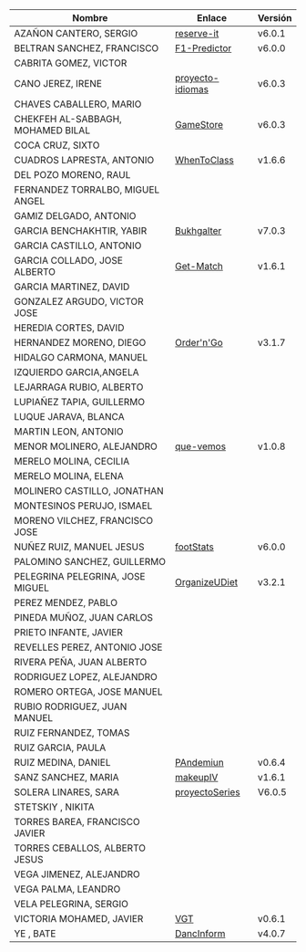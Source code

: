 | Nombre | Enlace | Versión |
|--------|--------|---------|
| AZAÑON CANTERO, SERGIO|[reserve-it](https://github.com/sergiocantero8/reserve-it) | v6.0.1 |
| BELTRAN SANCHEZ, FRANCISCO| [F1-Predictor](https://github.com/currobeltran/F1-Predictor) | v6.0.0 |
| CABRITA GOMEZ, VICTOR| | |
| CANO JEREZ, IRENE| [proyecto-idiomas](https://github.com/irenecj/proyecto-idiomas) | v6.0.3 | 
| CHAVES CABALLERO, MARIO| | |
| CHEKFEH AL-SABBAGH, MOHAMED BILAL| [GameStore](https://github.com/biilal1999/GameStore) | v6.0.3 |
| COCA CRUZ, SIXTO| | |
| CUADROS LAPRESTA, ANTONIO| [WhenToClass](https://github.com/antoniocuadros/WhenToClass) | v1.6.6 | 
| DEL POZO MORENO, RAUL| | |
| FERNANDEZ TORRALBO, MIGUEL ANGEL| | |
| GAMIZ DELGADO, ANTONIO | | |
| GARCIA BENCHAKHTIR, YABIR| [Bukhgalter](https://github.com/yabirgb/bukhgalter) | v7.0.3 |
| GARCIA CASTILLO, ANTONIO| | |
| GARCIA COLLADO, JOSE ALBERTO| [Get-Match](https://github.com/joseegc10/get-match) | v1.6.1 |
| GARCIA MARTINEZ, DAVID| | |
| GONZALEZ ARGUDO, VICTOR JOSE| | | |
| HEREDIA CORTES, DAVID| | |
| HERNANDEZ MORENO, DIEGO| [Order'n'Go](https://github.com/LCinder/Order-n-Go) | v3.1.7 |
| HIDALGO CARMONA, MANUEL| | |
| IZQUIERDO GARCIA,ANGELA| | |
| LEJARRAGA RUBIO, ALBERTO| | |
| LUPIAÑEZ TAPIA, GUILLERMO | | |
| LUQUE JARAVA, BLANCA| | |
| MARTIN LEON, ANTONIO| | |
| MENOR MOLINERO, ALEJANDRO| [que-vemos](https://github.com/AlexMenor/que-vemos) | v1.0.8 |
| MERELO MOLINA, CECILIA| | |
| MERELO MOLINA, ELENA| | |
| MOLINERO CASTILLO, JONATHAN| | |
| MONTESINOS PERUJO, ISMAEL| | |
| MORENO VILCHEZ, FRANCISCO JOSE| | |
| NUÑEZ RUIZ, MANUEL JESUS| [footStats](https://github.com/ManuelJNunez/footStats) | v6.0.0 | 
| PALOMINO SANCHEZ, GUILLERMO| | |
| PELEGRINA PELEGRINA, JOSE MIGUEL| [OrganizeUDiet](https://github.com/josemip98/OrganizeUDiet) | v3.2.1 |
| PEREZ MENDEZ, PABLO| | |
| PINEDA MUÑOZ, JUAN CARLOS| | |
| PRIETO INFANTE, JAVIER| | |
| REVELLES PEREZ, ANTONIO JOSE| | |
| RIVERA PEÑA, JUAN ALBERTO| | |
| RODRIGUEZ LOPEZ, ALEJANDRO| | |
| ROMERO ORTEGA, JOSE MANUEL| | |
| RUBIO RODRIGUEZ, JUAN MANUEL| | |
| RUIZ FERNANDEZ, TOMAS| | |
| RUIZ GARCIA, PAULA| | |
| RUIZ MEDINA, DANIEL| [PAndemiun](https://github.com/DanielRuizMed/PAndemium) | v0.6.4 |
| SANZ SANCHEZ, MARIA|[makeupIV](https://github.com/mariasanzs/makeupIV) | v1.6.1 |
| SOLERA LINARES, SARA| [proyectoSeries](https://github.com/sarasolera/proyectoSeries) | V6.0.5 |
| STETSKIY , NIKITA| | |
| TORRES BAREA, FRANCISCO JAVIER| | |
| TORRES CEBALLOS, ALBERTO JESUS| | |
| VEGA JIMENEZ, ALEJANDRO| | |
| VEGA PALMA, LEANDRO| | |
| VELA PELEGRINA, SERGIO| | |
| VICTORIA MOHAMED, JAVIER| [VGT](https://github.com/javizzyv/VideoGameTracker) | v0.6.1 |
| YE , BATE| [DancInform](https://github.com/WolfYe98/Proyecto_IV_Bate) | v4.0.7|
